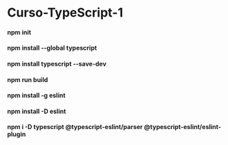 # Curso-TypeScript-1
#### npm init
#### npm install --global typescript
#### npm install typescript --save-dev
#### npm run build
#### npm install -g eslint
#### npm install -D eslint
#### npm i -D typescript @typescript-eslint/parser @typescript-eslint/eslint-plugin
